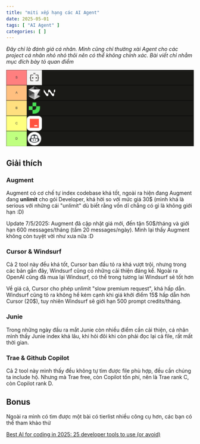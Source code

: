 ```yaml
---
title: "miti xếp hạng các AI Agent"
date: 2025-05-01
tags: [ "AI Agent" ]
categories: [ ]
---
```


*Đây chỉ là đánh giá cá nhân. Mình cũng chỉ thường xài Agent cho các project cá nhân nhỏ nhỏ thôi nên có thể không chính xác. Bài viết chỉ nhằm mục đích bày tỏ quan điểm*

![Tierlist](img/tierlist.png)

## Giải thích

### Augment

Augment có cơ chế tự index codebase khá tốt, ngoài ra hiện đang Augment đang **unlimit** cho gói Developer, khá hời so với mức giá 30$ (mình khá là serious với những cái "unlimit" dù biết rằng vốn dĩ chẳng có gì là không giới hạn :D)

Update 7/5/2025: Augment đã cập nhật giá mới, đến tận 50$/tháng và giới hạn 600 messages/tháng (tầm 20 messages/ngày). Mình lại thấy Augment không còn tuyệt vời như xưa nữa :D

### Cursor & Windsurf

Cả 2 tool này đều khá tốt, Cursor ban đầu tỏ ra khá vượt trội, nhưng trong các bản gần đây, Windsurf cũng có những cải thiện đáng kể. Ngoài ra OpenAI cũng đã mua lại Windsurf, có thể trong tương lai Windsurf sẽ tốt hơn

Về giá cả, Cursor cho phép unlimit "slow premium request", khá hấp dẫn. Windsurf cũng tỏ ra không hề kém cạnh khi giá khởi điểm 15$ hấp dẫn hơn Cursor (20$), tuy nhiên Windsurf sẽ giới hạn 500 prompt credits/tháng.

### Junie

Trong những ngày đầu ra mắt Junie còn nhiều điểm cần cải thiện, cá nhân mình thấy Junie index khá lâu, khi hỏi đôi khi còn phải đọc lại cả file, rất mất thời gian.

### Trae & Github Copilot

Cả 2 tool này mình thấy đều không tự tìm được file phù hợp, đều cần chúng ta include hộ. Nhưng mà Trae free, còn Copilot tốn phí, nên là Trae rank C, còn Copilot rank D.

## Bonus

Ngoài ra mình có tìm được một bài có tierlist nhiều công cụ hơn, các bạn có thể tham khảo thử

[Best AI for coding in 2025: 25 developer tools to use (or avoid)](https://www.pragmaticcoders.com/resources/ai-developer-tools)
